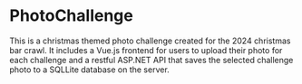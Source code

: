 # PhotoChallenge
This is a christmas themed photo challenge created for the 2024 christmas bar crawl. It includes a Vue.js frontend for users to upload their photo for each challenge and a restful ASP.NET API that saves the selected challenge photo to a SQLLite database on the server.
